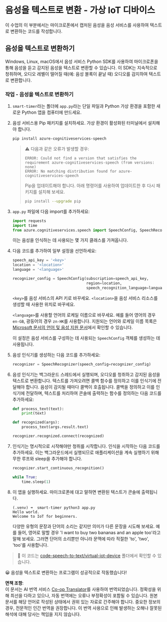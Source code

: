 <!--
CO_OP_TRANSLATOR_METADATA:
{
  "original_hash": "c0550b254b9ba2539baf1e6bb5fc05f8",
  "translation_date": "2025-08-25T00:24:09+00:00",
  "source_file": "6-consumer/lessons/1-speech-recognition/virtual-device-speech-to-text.md",
  "language_code": "ko"
}
-->
# 음성을 텍스트로 변환 - 가상 IoT 디바이스

이 수업의 이 부분에서는 마이크로폰에서 캡처된 음성을 음성 서비스를 사용하여 텍스트로 변환하는 코드를 작성합니다.

## 음성을 텍스트로 변환하기

Windows, Linux, macOS에서 음성 서비스 Python SDK를 사용하여 마이크로폰을 통해 음성을 듣고 감지된 음성을 텍스트로 변환할 수 있습니다. 이 SDK는 지속적으로 청취하며, 오디오 레벨이 떨어질 때(예: 음성 블록이 끝날 때) 오디오를 감지하여 텍스트로 변환합니다.

### 작업 - 음성을 텍스트로 변환하기

1. `smart-timer`라는 폴더에 `app.py`라는 단일 파일과 Python 가상 환경을 포함한 새로운 Python 앱을 컴퓨터에 만드세요.

1. 음성 서비스용 Pip 패키지를 설치하세요. 가상 환경이 활성화된 터미널에서 설치해야 합니다.

    ```sh
    pip install azure-cognitiveservices-speech
    ```

    > ⚠️ 다음과 같은 오류가 발생할 경우:
    >
    > ```output
    > ERROR: Could not find a version that satisfies the requirement azure-cognitiveservices-speech (from versions: none)
    > ERROR: No matching distribution found for azure-cognitiveservices-speech
    > ```
    >
    > Pip을 업데이트해야 합니다. 아래 명령어를 사용하여 업데이트한 후 다시 패키지를 설치해 보세요.
    >
    > ```sh
    > pip install --upgrade pip
    > ```

1. `app.py` 파일에 다음 import를 추가하세요:

    ```python
    import requests
    import time
    from azure.cognitiveservices.speech import SpeechConfig, SpeechRecognizer
    ```

    이는 음성을 인식하는 데 사용되는 몇 가지 클래스를 가져옵니다.

1. 다음 코드를 추가하여 일부 설정을 선언하세요:

    ```python
    speech_api_key = '<key>'
    location = '<location>'
    language = '<language>'

    recognizer_config = SpeechConfig(subscription=speech_api_key,
                                     region=location,
                                     speech_recognition_language=language)
    ```

    `<key>`를 음성 서비스의 API 키로 바꾸세요. `<location>`을 음성 서비스 리소스를 생성할 때 사용한 위치로 바꾸세요.

    `<language>`를 사용할 언어의 로케일 이름으로 바꾸세요. 예를 들어 영어의 경우 `en-GB`, 광둥어의 경우 `zn-HK`를 사용합니다. 지원되는 언어와 로케일 이름 목록은 [Microsoft 문서의 언어 및 음성 지원 문서](https://docs.microsoft.com/azure/cognitive-services/speech-service/language-support?WT.mc_id=academic-17441-jabenn#speech-to-text)에서 확인할 수 있습니다.

    이 설정은 음성 서비스를 구성하는 데 사용되는 `SpeechConfig` 객체를 생성하는 데 사용됩니다.

1. 음성 인식기를 생성하는 다음 코드를 추가하세요:

    ```python
    recognizer = SpeechRecognizer(speech_config=recognizer_config)
    ```

1. 음성 인식기는 백그라운드 스레드에서 실행되며, 오디오를 청취하고 감지된 음성을 텍스트로 변환합니다. 텍스트를 가져오려면 콜백 함수를 정의하고 이를 인식기에 전달해야 합니다. 음성이 감지될 때마다 콜백이 호출됩니다. 콜백을 정의하고 이를 인식기에 전달하며, 텍스트를 처리하여 콘솔에 출력하는 함수를 정의하는 다음 코드를 추가하세요:

    ```python
    def process_text(text):
        print(text)

    def recognized(args):
        process_text(args.result.text)
    
    recognizer.recognized.connect(recognized)
    ```

1. 인식기는 명시적으로 시작해야만 청취를 시작합니다. 인식을 시작하는 다음 코드를 추가하세요. 이는 백그라운드에서 실행되므로 애플리케이션을 계속 실행하기 위해 무한 루프와 sleep을 추가해야 합니다.

    ```python
    recognizer.start_continuous_recognition()

    while True:
        time.sleep(1)
    ```

1. 이 앱을 실행하세요. 마이크로폰에 대고 말하면 변환된 텍스트가 콘솔에 출력됩니다.

    ```output
    (.venv) ➜  smart-timer python3 app.py
    Hello world.
    Welcome to IoT for beginners.
    ```

    다양한 유형의 문장과 단어의 소리는 같지만 의미가 다른 문장을 시도해 보세요. 예를 들어, 영어로 말할 경우 'I want to buy two bananas and an apple too'라고 말해 보세요. 그러면 단어의 소리뿐만 아니라 문맥에 따라 적절한 'to', 'two', 'too'를 사용합니다.

> 💁 이 코드는 [code-speech-to-text/virtual-iot-device](../../../../../6-consumer/lessons/1-speech-recognition/code-speech-to-text/virtual-iot-device) 폴더에서 확인할 수 있습니다.

😀 음성을 텍스트로 변환하는 프로그램이 성공적으로 작동했습니다!

**면책 조항**:  
이 문서는 AI 번역 서비스 [Co-op Translator](https://github.com/Azure/co-op-translator)를 사용하여 번역되었습니다. 정확성을 위해 최선을 다하고 있으나, 자동 번역에는 오류나 부정확성이 포함될 수 있습니다. 원본 문서를 해당 언어로 작성된 상태에서 권위 있는 자료로 간주해야 합니다. 중요한 정보의 경우, 전문적인 인간 번역을 권장합니다. 이 번역 사용으로 인해 발생하는 오해나 잘못된 해석에 대해 당사는 책임을 지지 않습니다.